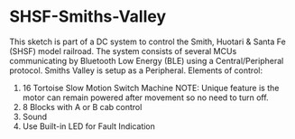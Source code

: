 # SHSF-Smiths-Valley
 This sketch is part of a DC system to control the Smith, Huotari & Santa Fe (SHSF) model railroad.   The system consists of several MCUs communicating by Bluetooth Low Energy (BLE) using a Central/Peripheral protocol.   Smiths Valley is setup as a Peripheral.
  Elements of control:
  1) 16 Tortoise Slow Motion Switch Machine
      NOTE: Unique feature is the motor can remain powered after movement so no need to turn off.
  2) 8 Blocks with A or B cab control
  3) Sound
  4) Use Built-in LED for Fault Indication
